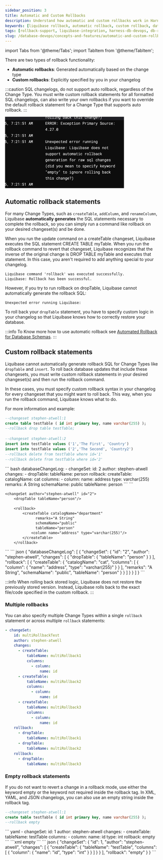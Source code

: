```yaml
---
sidebar_position: 3
title: Automatic and Custom Rollbacks
description: Understand how automatic and custom rollbacks work in Harness DB DevOps using Liquibase for safe and flexible database changes.
keywords: [liquibase rollback, automatic rollback, custom rollback, database recovery, db migration safety, harness dbdevops, rollback strategy]
tags: [rollback-support, liquibase-integration, harness-db-devops, db-recovery, rollback-strategy]
slug: /database-devops/concepts-and-features/automatic-and-custom-rollback
---
```


import Tabs from '@theme/Tabs';
import TabItem from '@theme/TabItem';

There are two types of rollback functionality:

- **Automatic rollbacks**: Generated automatically based on the change type
- **Custom rollbacks**: Explicitly specified by you in your changelog

:::caution 
SQL changelogs, do not support auto rollback, regardless of the Change Type. You must write custom rollback statements for all formatted SQL changelogs, can also write your own rollbacks if you want to override the default rollback statement for a Change Type that supports auto rollback.
:::

![rollback-error-sql](./static/rollback-error-sql.png)


## Automatic rollback statements
For many Change Types, such as `createTable`, `addColumn`, and `renameColumn`, Liquibase **automatically generates** the SQL statements necessary to complete the rollback, so you can simply run a command like rollback on your desired changeset(s) and be done.

When you run the update command on a createTable changeset, Liquibase executes the SQL statement CREATE TABLE myTable. When you run the rollback command to revert that changeset, Liquibase recognizes that the inverse of the original change is DROP TABLE myTable and executes that statement. In this case, you aren't required to add anything special to your changelog.

``` text
Liquibase command 'rollback' was executed successfully.
Liquibase: Rollback has been successful.
```
However, if you try to run rollback on dropTable, Liquibase cannot automatically generate the rollback SQL:

``` text
Unexpected error running Liquibase: 
```

To roll back your `dropTable` statement, you have to specify custom logic in your changelog so that Liquibase knows how to correctly restore your database.

:::info
To Know more how to use automatic rollback see [Automated Rollback for Database Schemas](../use-database-devops/rollback-for-database-schemas.md).
:::

## Custom rollback statements

Liquibase cannot automatically generate rollback SQL for Change Types like `dropTable` and `insert`. To roll back database updates that include these changesets, you must write custom rollback statements in your desired changeset(s) and then run the rollback command.

In these cases, you must specify custom rollback syntax in your changelog for every changeset that you might want to roll back. This way, when you run the rollback command, Liquibase knows what to do.

For more information and example:

<Tabs>
<TabItem value="SQL" label="SQL" default>

``` sql
--changeset stephen-atwell:1
create table testTable ( id int primary key, name varchar(255) );
--rollback drop table testTable;

--changeset stephen-atwell:2
insert into testTable values ('1','The First', 'Country')
insert into testTable values ('2','The Second', 'Country2')
--rollback delete from testTable where id='1'
--rollback delete from testTable where id='2'

```
</TabItem>

<TabItem value="YAML" label="YAML" default>
``` bash
databaseChangeLog:
- changeSet:
    id: 2
    author: stephen-atwell
    changes:
    - dropTable:
        tableName: person
    rollback:
      createTable:
        catalogName: cat
        columns:
        - column:
          name: address
          type: varchar(255)
        remarks: A String
        schemaName: public
        tableName: person
```
</TabItem>

<TabItem value="XML" label="XML" default>
```
<databaseChangeLog
    xmlns="http://www.liquibase.org/xml/ns/dbchangelog"
    xmlns:xsi="http://www.w3.org/2001/XMLSchema-instance"
    xmlns:ext="http://www.liquibase.org/xml/ns/dbchangelog-ext"
    xmlns:pro="http://www.liquibase.org/xml/ns/pro"
    xsi:schemaLocation="http://www.liquibase.org/xml/ns/dbchangelog
        http://www.liquibase.org/xml/ns/dbchangelog/dbchangelog-latest.xsd
        http://www.liquibase.org/xml/ns/dbchangelog-ext
        http://www.liquibase.org/xml/ns/dbchangelog/dbchangelog-ext.xsd
        http://www.liquibase.org/xml/ns/pro
        http://www.liquibase.org/xml/ns/pro/liquibase-pro-latest.xsd">

    <changeSet author="stephen-atwell" id="2">
        <dropTable tableName="person"/>

        <rollback>
            <createTable catalogName="department"
                  remarks="A String"
                  schemaName="public"
                  tableName="person"
                <column name="address" type="varchar(255)"/>
            </createTable>
        </rollback>
  </changeSet>
</databaseChangeLog>
```
</TabItem>

<TabItem value="JSON" label="JSON" default>
``` json
{
  "databaseChangeLog": [
    {
      "changeSet": {
        "id": "2",
        "author": "stephen-atwell",
        "changes": [
          {
            "dropTable": {
              "tableName": "person"
            }
          }
        ],
        "rollback": [
          {
            "createTable": {
              "catalogName": "cat",
              "columns": [
                {
                  "column": {
                    "name": "address",
                    "type": "varchar(255)"
                  }
                }
              ],
              "remarks": "A String",
              "schemaName": "public",
              "tableName": "person"
            }
          }
        ]
      }
    }
  ]
}
```
</TabItem>

</Tabs>



:::info
When rolling back stored logic, Liquibase does not restore the previously stored version. Instead, Liquibase rolls back to the exact file/code specified in the custom rollback.
:::


### Multiple rollbacks
You can also specify multiple Change Types within a single `rollback` statement or across multiple `rollback` statements:

``` yaml
- changeSet:
    id: multiRollbackTest
    author: stephen-atwell
    changes:
      - createTable:
          tableName: multiRollback1
          columns:
            - column:
                name: id
      - createTable:
          tableName: multiRollback2
          columns:
            - column:
                name: id
      - createTable:
          tableName: multiRollback3
          columns:
            - column:
                name: id
    rollback:
      - dropTable:
          tableName: multiRollback1
      - dropTable:
          tableName: multiRollback2
    rollback:
      - dropTable:
          tableName: multiRollback3
```


### Empty rollback statements

If you do not want to revert a change in a rollback mode, use either the keyword empty or the keyword not required inside the rollback tag. In XML, YAML, and JSON changelogs, you can also use an empty string inside the rollback tag.

<Tabs>
<TabItem value="SQL" label="SQL" default>

``` sql
--changeset stephen-atwell:1
create table testTable ( id int primary key, name varchar(255) );
--rollback empty
```
</TabItem>

<TabItem value="YAML" label="YAML" default>
``` yaml
- changeSet:
    id: 1
    author: stephen-atwell
    changes:
      - createTable:
          tableName: testTable
          columns:
            - column:
                name: id
                type: int
    rollback: empty
```
</TabItem>

<TabItem value="XML" label="XML" default>
```xml
<changeSet id="3" author="stephen-atwell">
    <createTable tableName="testTable">
        <column name="id" type="int"/>
    </createTable>
    <rollback>empty</rollback>
</changeSet>
```
</TabItem>

<TabItem value="JSON" label="JSON" default>
``` json
{
  "changeSet": {
    "id": 1,
    "author": "stephen-atwell",
    "changes": [
      {
        "createTable": {
          "tableName": "testTable",
          "columns": [
            {
              "column": {
                "name": "id",
                "type": "int"
              }
            }
          ]
        }
      }
    ],
    "rollback": "empty"
  }
}
```
</TabItem>

</Tabs>
